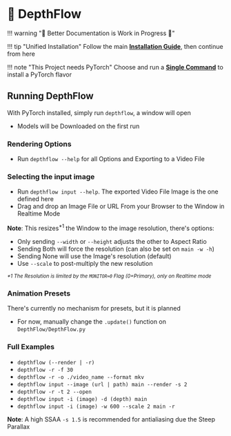# 🌊 DepthFlow

!!! warning "🚧 Better Documentation is Work in Progress 🚧"

!!! tip "Unified Installation"
    Follow the main <a href="../../get" target="_blank"><b>Installation Guide</b></a>, then continue from here

!!! note "This Project needs PyTorch"
    Choose and run a <a href="../../get/pytorch" target="_blank"><b>Single Command</b></a> to install a PyTorch flavor

## Running DepthFlow
With PyTorch installed, simply run `depthflow`, a window will open

- Models will be Downloaded on the first run

### Rendering Options
- Run `depthflow --help` for all Options and Exporting to a Video File

### Selecting the input image
- Run `depthflow input --help`. The exported Video File Image is the one defined here
- Drag and drop an Image File or URL From your Browser to the Window in Realtime Mode

**Note**: This resizes<sup>*1</sup> the Window to the image resolution, there's options:

- Only sending `--width` or `--height` adjusts the other to Aspect Ratio
- Sending Both will force the resolution (can also be set on `main -w -h`)
- Sending None will use the Image's resolution (default)
- Use `--scale` to post-multiply the new resolution

<sup><i>*1 The Resolution is limited by the `MONITOR=0` Flag (0=Primary), only on Realtime mode</i></sup>

### Animation Presets
There's currently no mechanism for presets, but it is planned
- For now, manually change the `.update()` function on `DepthFlow/DepthFlow.py`

### Full Examples
- `depthflow (--render | -r)`
- `depthflow -r -f 30`
- `depthflow -r -o ./video_name --format mkv`
- `depthflow input --image (url | path) main --render -s 2`
- `depthflow -r -t 2 --open`
- `depthflow input -i (image) -d (depth) main`
- `depthflow input -i (image) -w 600 --scale 2 main -r`

<b>Note</b>: A high SSAA `-s 1.5` is recommended for antialiasing due the Steep Parallax
